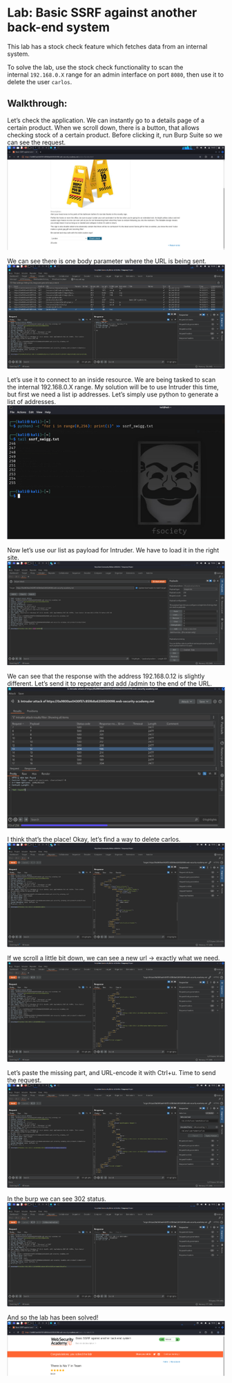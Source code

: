 # Lab: Basic SSRF against another back-end system
This lab has a stock check feature which fetches data from an internal system.

To solve the lab, use the stock check functionality to scan the internal `192.168.0.X` range for an admin interface on port `8080`, then use it to delete the user `carlos`.

## Walkthrough:
Let’s check the application. We can instantly go to a details page of a certain product. When we scroll down, there is a button, that allows checking stock of a certain product. Before clicking it, run Burp Suite so we can see the request.
![1](images/1.png)

We can see there is one body parameter where the URL is being sent.
![2](images/2.png)

Let’s use it to connect to an inside resource. We are being tasked to scan the internal 192.168.0.X range. My solution will be to use Intruder this time, but first we need a list ip addresses. Let’s simply use python to generate a list of addresses.
![3](images/3.png)

Now let’s use our list as payload for Intruder. We have to load it in the right site.
![4](images/4.png)

We can see that the response with the address 192.168.0.12 is slightly different. Let’s send it to repeater and add /admin to the end of the URL.
![5](images/5.png)

I think that’s the place! Okay, let’s find a way to delete carlos.
![6](images/6.png)

If we scroll a little bit down, we can see a new url → exactly what we need.
![7](images/7.png)

Let’s paste the missing part, and URL-encode it with Ctrl+u. Time to send the request.
![8](images/8.png)

In the burp we can see 302 status.
![9](images/9.png)

And so the lab has been solved!
![10](images/10.png)

